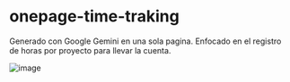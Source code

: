 # onepage-time-traking
Generado con Google Gemini en una sola pagina. Enfocado en el registro de horas por proyecto para llevar la cuenta.

![image](https://github.com/user-attachments/assets/617e2ab0-be94-448e-88a8-944b974fcb84)

